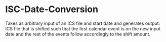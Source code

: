 # ISC-Date-Conversion
Takes as arbitrary input of an ICS file and start date and generates output: ICS file that is shifted such that the first calendar event is on the new input date and the rest of the events follow accordingly to the shift amount.
